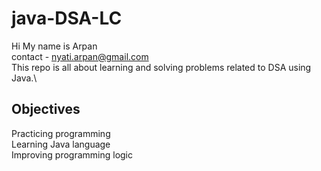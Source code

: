 # java-DSA-LC
Hi My name is Arpan\
contact - nyati.arpan@gmail.com\
This repo is all about learning and solving problems related to DSA using Java.\


## **Objectives**
Practicing programming\
Learning Java language\
Improving programming logic
